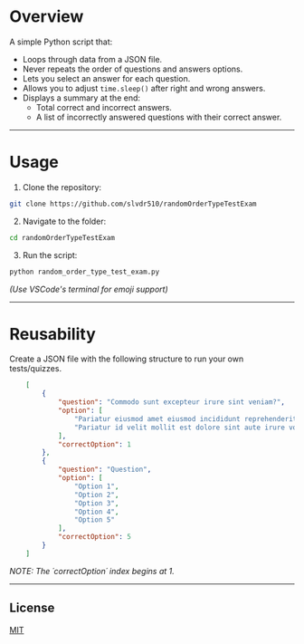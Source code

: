 # Overview
A simple Python script that:  
- Loops through data from a JSON file.
- Never repeats the order of questions and answers options.
- Lets you select an answer for each question.  
- Allows you to adjust `time.sleep()` after right and wrong answers.  
- Displays a summary at the end:  
  - Total correct and incorrect answers.  
  - A list of incorrectly answered questions with their correct answer.  

---

# Usage

1. Clone the repository:
```bash
git clone https://github.com/slvdr510/randomOrderTypeTestExam
```

2. Navigate to the folder:
```bash
cd randomOrderTypeTestExam
```

3. Run the script:
```bash
python random_order_type_test_exam.py
```
*(Use VSCode's terminal for emoji support)*

---

# Reusability

Create a JSON file with the following structure to run your own tests/quizzes.

```json
    [
        {
            "question": "Commodo sunt excepteur irure sint veniam?",
            "option": [
                "Pariatur eiusmod amet eiusmod incididunt reprehenderit sint anim laborum.",
                "Pariatur id velit mollit est dolore sint aute irure voluptate Lorem esse."
            ],
            "correctOption": 1
        },
        {
            "question": "Question",
            "option": [
                "Option 1",
                "Option 2",
                "Option 3",
                "Option 4",
                "Option 5"
            ],
            "correctOption": 5
        }
    ]
```

*NOTE: The ´correctOption´ index begins at 1.*

---

## License

[MIT](https://github.com/slvdr510/RandomOrderTypeTestExam/blob/main/LICENSE)
